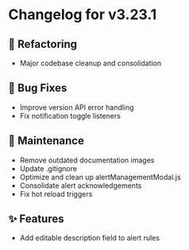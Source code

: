 # Changelog for v3.23.1

## 🔧 Refactoring
- Major codebase cleanup and consolidation

## 🐛 Bug Fixes
- Improve version API error handling
- Fix notification toggle listeners

## 🧹 Maintenance
- Remove outdated documentation images
- Update .gitignore
- Optimize and clean up alertManagementModal.js
- Consolidate alert acknowledgements
- Fix hot reload triggers

## ✨ Features
- Add editable description field to alert rules